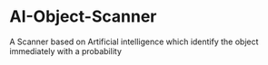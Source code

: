 # AI-Object-Scanner
A Scanner based on Artificial intelligence which identify the object immediately with a probability
